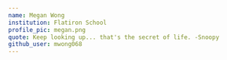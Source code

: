 ```yaml
---
name: Megan Wong
institution: Flatiron School
profile_pic: megan.png
quote: Keep looking up... that's the secret of life. -Snoopy
github_user: mwong068
---
```

